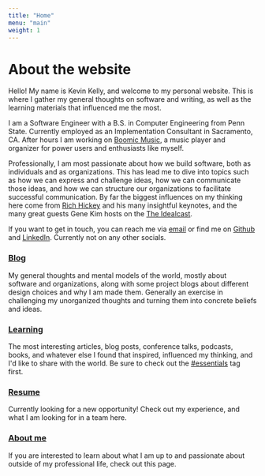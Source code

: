 ```yaml
---
title: "Home"
menu: "main"
weight: 1
---
```


# About the website
Hello! My name is Kevin Kelly, and welcome to my personal website. This is where I gather my general thoughts on software and writing, as well as the learning materials that influenced me the most. 

I am a Software Engineer with a B.S. in Computer Engineering from Penn State. Currently employed as an Implementation Consultant in Sacramento, CA. After hours I am working on [Boomic Music](/blog/tags/boomic), a music player and organizer for power users and enthusiasts like myself.

Professionally, I am most passionate about how we build software, both as individuals and as organizations. This has lead me to dive into topics such as how we can express and challenge ideas, how we can communicate those ideas, and how we can structure our organizations to facilitate successful communication. By far the biggest influences on my thinking here come from [Rich Hickey](/blog/tags/rich-hickey) and his many insightful keynotes, and the many great guests Gene Kim hosts on the [The Idealcast](/blog/learning/idealcast).

If you want to get in touch, you can reach me via [email](mailto:kevink2019@gmail.com) or find me on [Github](https://github.com/kevink2022) and [LinkedIn](https://www.linkedin.com/in/kevink2019/). Currently not on any other socials.
### [Blog](/blog/blog/)
My general thoughts and mental models of the world, mostly about software and organizations, along with some project blogs about different design choices and why I am made them. Generally an exercise in challenging my unorganized thoughts and turning them into concrete beliefs and ideas. 
### [Learning](/blog/learning/)
The most interesting articles, blog posts, conference talks, podcasts, books, and whatever else I found that inspired, influenced my thinking, and I'd like to share with the world. Be sure to check out the [#essentials](/blog/tags/essentials) tag first.
### [Resume](/blog/resume/)
Currently looking for a new opportunity! Check out my experience, and what I am looking for in a team here.
### [About me](/blog/about_me/)
If you are interested to learn about what I am up to and passionate about outside of my professional life, check out this page.